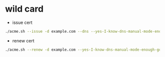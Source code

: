 # wild card
- issue cert
```sh
./acme.sh --issue -d example.com --dns --yes-I-know-dns-manual-mode-enough-go-ahead-please --server letsencrypt
```

- renew cert
```sh
./acme.sh --renew -d example.com --yes-I-know-dns-manual-mode-enough-go-ahead-please --server letsencrypt
```
